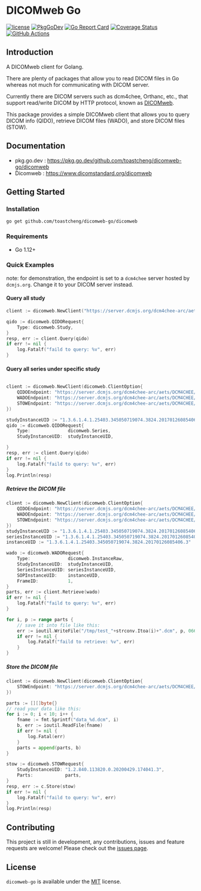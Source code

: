 # DICOMweb Go

[![license](https://img.shields.io/badge/license-MIT-blue)](https://github.com/toastcheng/dicomweb-go/blob/master/LICENSE.md)
[![PkgGoDev](https://pkg.go.dev/badge/github.com/toastcheng/dicomweb-go/dicomweb)](https://pkg.go.dev/github.com/toastcheng/dicomweb-go/dicomweb)
[![Go Report Card](https://goreportcard.com/badge/github.com/toastcheng/dicomweb-go)](https://goreportcard.com/report/github.com/toastcheng/dicomweb-go)
[![Coverage Status](https://coveralls.io/repos/github/ToastCheng/dicomweb-go/badge.svg?branch=master)](https://coveralls.io/github/ToastCheng/dicomweb-go?branch=master)
[![GitHub Actions](https://img.shields.io/endpoint.svg?url=https%3A%2F%2Factions-badge.atrox.dev%2Ftoastcheng%2Fdicomweb-go%2Fbadge&style=flat-square)](https://actions-badge.atrox.dev/toastcheng/dicomweb-go/goto)


## Introduction
A DICOMweb client for Golang.

There are plenty of packages that allow you to read DICOM files in Go whereas not much for communicating with DICOM server. 

Currently there are DICOM servers such as dcm4chee, Orthanc, etc., that support read/write DICOM by HTTP protocol, known as [DICOMweb](https://www.dicomstandard.org/dicomweb).

This package provides a simple DICOMweb client that allows you to query DICOM info (QIDO), retrieve DICOM files (WADO), and store DICOM files (STOW).


## Documentation
* pkg.go.dev : https://pkg.go.dev/github.com/toastcheng/dicomweb-go/dicomweb
* Dicomweb : https://www.dicomstandard.org/dicomweb

## Getting Started
### Installation
```
go get github.com/toastcheng/dicomweb-go/dicomweb
```

### Requirements
* Go 1.12+

### Quick Examples

note: for demonstration, the endpoint is set to a `dcm4chee` server hosted by `dcmjs.org`. Change it to your DICOM server instead.
#### Query all study
```go
client := dicomweb.NewClient("https://server.dcmjs.org/dcm4chee-arc/aets/DCM4CHEE/rs")

qido := dicomweb.QIDORequest{
    Type: dicomweb.Study,
}
resp, err := client.Query(qido)
if err != nil {
    log.Fatalf("faild to query: %v", err)
}
```

#### Query all series under specific study
```go

client := dicomweb.NewClient(dicomweb.ClientOption{
    QIDOEndpoint: "https://server.dcmjs.org/dcm4chee-arc/aets/DCM4CHEE/rs",
    WADOEndpoint: "https://server.dcmjs.org/dcm4chee-arc/aets/DCM4CHEE/rs",
    STOWEndpoint: "https://server.dcmjs.org/dcm4chee-arc/aets/DCM4CHEE/rs",
})

studyInstanceUID := "1.3.6.1.4.1.25403.345050719074.3824.20170126085406.1"
qido := dicomweb.QIDORequest{
    Type:              dicomweb.Series,
    StudyInstanceUID:  studyInstanceUID,

}
resp, err := client.Query(qido)
if err != nil {
    log.Fatalf("faild to query: %v", err)
}
log.Println(resp)
```

##### Retrieve the DICOM file
```go
client := dicomweb.NewClient(dicomweb.ClientOption{
    QIDOEndpoint: "https://server.dcmjs.org/dcm4chee-arc/aets/DCM4CHEE/rs",
    WADOEndpoint: "https://server.dcmjs.org/dcm4chee-arc/aets/DCM4CHEE/rs",
    STOWEndpoint: "https://server.dcmjs.org/dcm4chee-arc/aets/DCM4CHEE/rs",
})
studyInstanceUID := "1.3.6.1.4.1.25403.345050719074.3824.20170126085406.1"
seriesInstanceUID := "1.3.6.1.4.1.25403.345050719074.3824.20170126085406.2"
instanceUID := "1.3.6.1.4.1.25403.345050719074.3824.20170126085406.3"

wado := dicomweb.WADORequest{
    Type:              dicomweb.InstanceRaw,
    StudyInstanceUID:  studyInstanceUID,
    SeriesInstanceUID: seriesInstanceUID,
    SOPInstanceUID:    instanceUID,
    FrameID:           1,
}
parts, err := client.Retrieve(wado)
if err != nil {
    log.Fatalf("faild to query: %v", err)
}

for i, p := range parts {
    // save it into file like this:
    err := ioutil.WriteFile("/tmp/test_"+strconv.Itoa(i)+".dcm", p, 0666)
    if err != nil {
        log.Fatalf("faild to retrieve: %v", err)
    }
}
```

##### Store the DICOM file

```go
client := dicomweb.NewClient(dicomweb.ClientOption{
    STOWEndpoint: "https://server.dcmjs.org/dcm4chee-arc/aets/DCM4CHEE/rs",
})

parts := [][]byte{}
// read your data like this:
for i := 0; i < 10; i++ {
    fname := fmt.Sprintf("data_%d.dcm", i)
    b, err := ioutil.ReadFile(fname)
    if err != nil {
        log.Fatal(err)
    }
    parts = append(parts, b)
}

stow := dicomweb.STOWRequest{
    StudyInstanceUID: "1.2.840.113820.0.20200429.174041.3",
    Parts:            parts,
}
resp, err := c.Store(stow)
if err != nil {
    log.Fatalf("faild to query: %v", err)
}
log.Println(resp)
```

## Contributing

This project is still in development, any contributions, issues and feature requests are welcome!
Please check out the [issues page](https://github.com/toastcheng/dicomweb-go/issues).

## License

`dicomweb-go` is available under the [MIT](https://github.com/toastcheng/dicomweb-go/blob/master/LICENSE.md) license.
